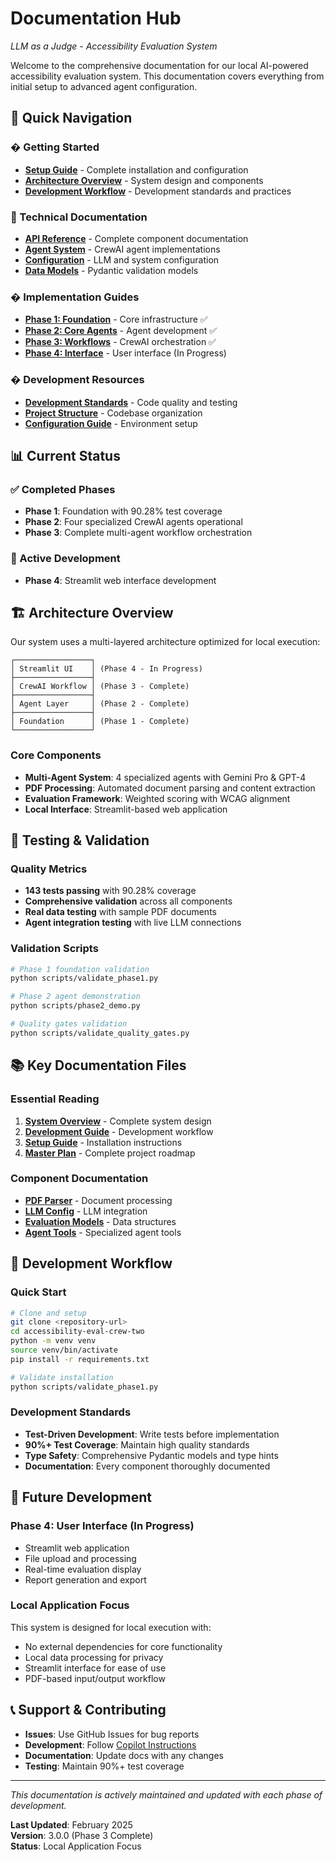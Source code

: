 # Documentation Hub
*LLM as a Judge - Accessibility Evaluation System*

Welcome to the comprehensive documentation for our local AI-powered accessibility evaluation system. This documentation covers everything from initial setup to advanced agent configuration.

## 🎯 Quick Navigation

### � Getting Started
- **[Setup Guide](development/setup-guide.md)** - Complete installation and configuration
- **[Architecture Overview](architecture/system-overview.md)** - System design and components
- **[Development Workflow](development/README.md)** - Development standards and practices

### 🤖 Technical Documentation
- **[API Reference](api-reference/)** - Complete component documentation
- **[Agent System](../src/agents/)** - CrewAI agent implementations
- **[Configuration](../src/config/)** - LLM and system configuration
- **[Data Models](../src/models/)** - Pydantic validation models

### � Implementation Guides
- **[Phase 1: Foundation](../plans/phase-1-foundation.md)** - Core infrastructure ✅
- **[Phase 2: Core Agents](../plans/phase-2-agents.md)** - Agent development ✅  
- **[Phase 3: Workflows](../plans/phase-3-workflow.md)** - CrewAI orchestration ✅
- **[Phase 4: Interface](../plans/phase-4-interface.md)** - User interface (In Progress)

### � Development Resources
- **[Development Standards](development/README.md)** - Code quality and testing
- **[Project Structure](development/setup-guide.md#project-structure)** - Codebase organization
- **[Configuration Guide](development/configurations/)** - Environment setup

## 📊 Current Status

### ✅ Completed Phases
- **Phase 1**: Foundation with 90.28% test coverage
- **Phase 2**: Four specialized CrewAI agents operational
- **Phase 3**: Complete multi-agent workflow orchestration

### 🔄 Active Development
- **Phase 4**: Streamlit web interface development

## 🏗️ Architecture Overview

Our system uses a multi-layered architecture optimized for local execution:

```
┌─────────────────┐
│ Streamlit UI    │ (Phase 4 - In Progress)
├─────────────────┤
│ CrewAI Workflow │ (Phase 3 - Complete)
├─────────────────┤
│ Agent Layer     │ (Phase 2 - Complete)  
├─────────────────┤
│ Foundation      │ (Phase 1 - Complete)
└─────────────────┘
```

### Core Components
- **Multi-Agent System**: 4 specialized agents with Gemini Pro & GPT-4
- **PDF Processing**: Automated document parsing and content extraction
- **Evaluation Framework**: Weighted scoring with WCAG alignment
- **Local Interface**: Streamlit-based web application

## 🧪 Testing & Validation

### Quality Metrics
- **143 tests passing** with 90.28% coverage
- **Comprehensive validation** across all components
- **Real data testing** with sample PDF documents
- **Agent integration testing** with live LLM connections

### Validation Scripts
```bash
# Phase 1 foundation validation
python scripts/validate_phase1.py

# Phase 2 agent demonstration  
python scripts/phase2_demo.py

# Quality gates validation
python scripts/validate_quality_gates.py
```

## 📚 Key Documentation Files

### Essential Reading
1. **[System Overview](architecture/system-overview.md)** - Complete system design
2. **[Development Guide](development/README.md)** - Development workflow
3. **[Setup Guide](development/setup-guide.md)** - Installation instructions
4. **[Master Plan](../plans/master-plan.md)** - Complete project roadmap

### Component Documentation
- **[PDF Parser](api-reference/pdf-parser.md)** - Document processing
- **[LLM Config](api-reference/llm-config.md)** - LLM integration
- **[Evaluation Models](api-reference/evaluation-models.md)** - Data structures
- **[Agent Tools](api-reference/agent-tools.md)** - Specialized agent tools

## 🔧 Development Workflow

### Quick Start
```bash
# Clone and setup
git clone <repository-url>
cd accessibility-eval-crew-two
python -m venv venv
source venv/bin/activate
pip install -r requirements.txt

# Validate installation
python scripts/validate_phase1.py
```

### Development Standards
- **Test-Driven Development**: Write tests before implementation
- **90%+ Test Coverage**: Maintain high quality standards
- **Type Safety**: Comprehensive Pydantic models and type hints
- **Documentation**: Every component thoroughly documented

## 🚀 Future Development

### Phase 4: User Interface (In Progress)
- Streamlit web application
- File upload and processing
- Real-time evaluation display
- Report generation and export

### Local Application Focus
This system is designed for local execution with:
- No external dependencies for core functionality
- Local data processing for privacy
- Streamlit interface for ease of use
- PDF-based input/output workflow

## 📞 Support & Contributing

- **Issues**: Use GitHub Issues for bug reports
- **Development**: Follow [Copilot Instructions](../.github/copilot-instructions.md)
- **Documentation**: Update docs with any changes
- **Testing**: Maintain 90%+ test coverage

---

*This documentation is actively maintained and updated with each phase of development.*

**Last Updated**: February 2025  
**Version**: 3.0.0 (Phase 3 Complete)  
**Status**: Local Application Focus
